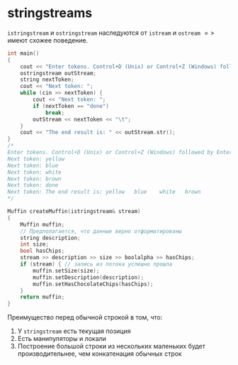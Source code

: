 # stringstreams
`istringstream` и `ostringstream` наследуются от `istream` и `ostream` $=>$ имеют схожее поведение.

```cpp
int main()
{
	cout << "Enter tokens. Control+D (Unix) or Control+Z (Windows) followed by Enter to end." << endl;
	ostringstream outStream;
	string nextToken;
	cout << "Next token: ";
	while (cin >> nextToken) {
		cout << "Next token: ";
		if (nextToken == "done")
			break;
		outStream << nextToken << "\t";
	}
	cout << "The end result is: " << outStream.str();
}
/*
Enter tokens. Control+D (Unix) or Control+Z (Windows) followed by Enter to end.
Next token: yellow
Next token: blue
Next token: white
Next token: brown
Next token: done
Next token: The end result is: yellow   blue    white   brown
*/
```

```cpp
Muffin createMuffin(istringstream& stream)
{
	Muffin muffin;
	// Предполагается, что данные верно отформатированы
	string description;
	int size;
	bool hasChips;
	stream >> description >> size >> boolalpha >> hasChips;
	if (stream) { // запись из потока успешно прошла
		muffin.setSize(size);
		muffin.setDescription(description);
		muffin.setHasChocolateChips(hasChips);
	}
	return muffin;
}
```

Преимущество перед обычной строкой в том, что:
1. У `stringstream` есть текущая позиция
2. Есть манипуляторы и локали
3. Построение большой строки из нескольких маленьких будет производительнее, чем конкатенация обычных строк